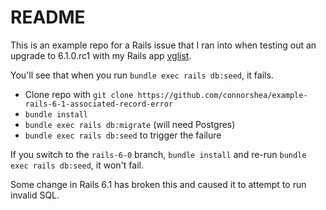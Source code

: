 # README

This is an example repo for a Rails issue that I ran into when testing out an upgrade to 6.1.0.rc1 with my Rails app [vglist](https://github.com/connorshea/vglist).

You'll see that when you run `bundle exec rails db:seed`, it fails.

- Clone repo with `git clone https://github.com/connorshea/example-rails-6-1-associated-record-error`
- `bundle install`
- `bundle exec rails db:migrate` (will need Postgres)
- `bundle exec rails db:seed` to trigger the failure

If you switch to the `rails-6-0` branch, `bundle install` and re-run `bundle exec rails db:seed`, it won't fail.

Some change in Rails 6.1 has broken this and caused it to attempt to run invalid SQL.
